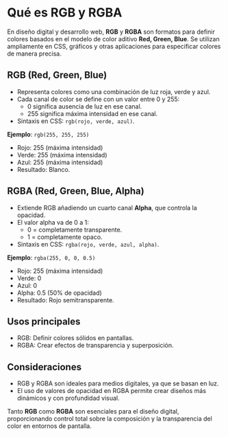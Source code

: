 # Qué es RGB y RGBA

En diseño digital y desarrollo web, **RGB** y **RGBA** son formatos para definir colores basados en el modelo de color aditivo **Red, Green, Blue**. Se utilizan ampliamente en CSS, gráficos y otras aplicaciones para especificar colores de manera precisa.

## RGB (Red, Green, Blue)
- Representa colores como una combinación de luz roja, verde y azul.
- Cada canal de color se define con un valor entre 0 y 255:
  - 0 significa ausencia de luz en ese canal.
  - 255 significa máxima intensidad en ese canal.
- Sintaxis en CSS: `rgb(rojo, verde, azul)`.

**Ejemplo**: `rgb(255, 255, 255)`
- Rojo: 255 (máxima intensidad)
- Verde: 255 (máxima intensidad)
- Azul: 255 (máxima intensidad)
- Resultado: Blanco.

## RGBA (Red, Green, Blue, Alpha)
- Extiende RGB añadiendo un cuarto canal **Alpha**, que controla la opacidad.
- El valor alpha va de 0 a 1:
  - 0 = completamente transparente.
  - 1 = completamente opaco.
- Sintaxis en CSS: `rgba(rojo, verde, azul, alpha)`.

**Ejemplo**: `rgba(255, 0, 0, 0.5)`
- Rojo: 255 (máxima intensidad)
- Verde: 0
- Azul: 0
- Alpha: 0.5 (50% de opacidad)
- Resultado: Rojo semitransparente.

## Usos principales
- RGB: Definir colores sólidos en pantallas.
- RGBA: Crear efectos de transparencia y superposición.

## Consideraciones
- RGB y RGBA son ideales para medios digitales, ya que se basan en luz.
- El uso de valores de opacidad en RGBA permite crear diseños más dinámicos y con profundidad visual.

Tanto **RGB** como **RGBA** son esenciales para el diseño digital, proporcionando control total sobre la composición y la transparencia del color en entornos de pantalla.

